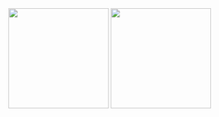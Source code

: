 <img src="https://github.com/kubilaydirek/jetpack_portfolyo_app/assets/97626735/8c5a285a-55d9-45d6-bb5b-476d5ee745e6" width="200" />
<img src="https://github.com/kubilaydirek/jetpack_portfolyo_app/assets/97626735/a17f8d20-e898-499b-86aa-d28d168e9ed3" width="200" />

